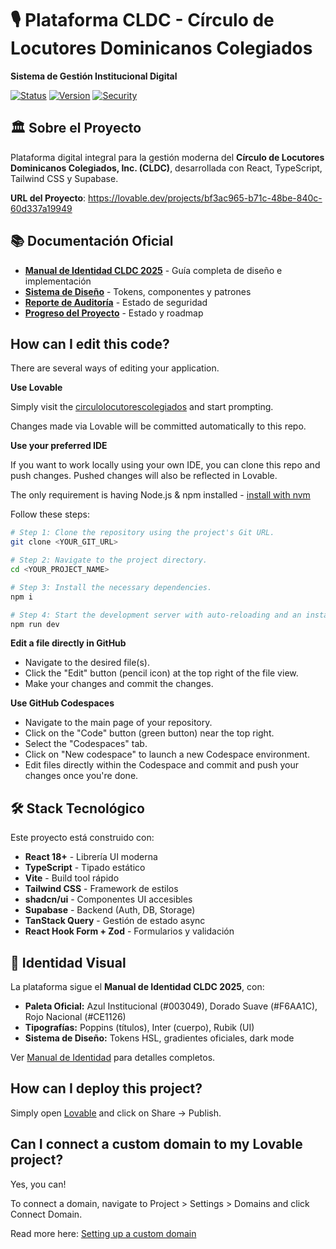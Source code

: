 # 🎙️ Plataforma CLDC - Círculo de Locutores Dominicanos Colegiados

**Sistema de Gestión Institucional Digital**

[![Status](https://img.shields.io/badge/Status-Producción-success)]()
[![Version](https://img.shields.io/badge/Version-1.0.0-blue)]()
[![Security](https://img.shields.io/badge/Security-Verified-green)]()

## 🏛️ Sobre el Proyecto

Plataforma digital integral para la gestión moderna del **Círculo de Locutores Dominicanos Colegiados, Inc. (CLDC)**, desarrollada con React, TypeScript, Tailwind CSS y Supabase.

**URL del Proyecto**: https://lovable.dev/projects/bf3ac965-b71c-48be-840c-60d337a19949

## 📚 Documentación Oficial

- **[Manual de Identidad CLDC 2025](docs/MANUAL_IDENTIDAD_CLDC_2025.md)** - Guía completa de diseño e implementación
- **[Sistema de Diseño](docs/DESIGN_SYSTEM.md)** - Tokens, componentes y patrones
- **[Reporte de Auditoría](docs/AUDIT_REPORT.md)** - Estado de seguridad
- **[Progreso del Proyecto](docs/PROGRESS.md)** - Estado y roadmap

## How can I edit this code?

There are several ways of editing your application.

**Use Lovable**

Simply visit the [circulolocutorescolegiados](https://lovable.dev/projects/bf3ac965-b71c-48be-840c-60d337a19949) and start prompting.

Changes made via Lovable will be committed automatically to this repo.

**Use your preferred IDE**

If you want to work locally using your own IDE, you can clone this repo and push changes. Pushed changes will also be reflected in Lovable.

The only requirement is having Node.js & npm installed - [install with nvm](https://github.com/nvm-sh/nvm#installing-and-updating)

Follow these steps:

```sh
# Step 1: Clone the repository using the project's Git URL.
git clone <YOUR_GIT_URL>

# Step 2: Navigate to the project directory.
cd <YOUR_PROJECT_NAME>

# Step 3: Install the necessary dependencies.
npm i

# Step 4: Start the development server with auto-reloading and an instant preview.
npm run dev
```

**Edit a file directly in GitHub**

- Navigate to the desired file(s).
- Click the "Edit" button (pencil icon) at the top right of the file view.
- Make your changes and commit the changes.

**Use GitHub Codespaces**

- Navigate to the main page of your repository.
- Click on the "Code" button (green button) near the top right.
- Select the "Codespaces" tab.
- Click on "New codespace" to launch a new Codespace environment.
- Edit files directly within the Codespace and commit and push your changes once you're done.

## 🛠️ Stack Tecnológico

Este proyecto está construido con:

- **React 18+** - Librería UI moderna
- **TypeScript** - Tipado estático
- **Vite** - Build tool rápido
- **Tailwind CSS** - Framework de estilos
- **shadcn/ui** - Componentes UI accesibles
- **Supabase** - Backend (Auth, DB, Storage)
- **TanStack Query** - Gestión de estado async
- **React Hook Form + Zod** - Formularios y validación

## 🎨 Identidad Visual

La plataforma sigue el **Manual de Identidad CLDC 2025**, con:

- **Paleta Oficial:** Azul Institucional (#003049), Dorado Suave (#F6AA1C), Rojo Nacional (#CE1126)
- **Tipografías:** Poppins (títulos), Inter (cuerpo), Rubik (UI)
- **Sistema de Diseño:** Tokens HSL, gradientes oficiales, dark mode

Ver [Manual de Identidad](docs/MANUAL_IDENTIDAD_CLDC_2025.md) para detalles completos.

## How can I deploy this project?

Simply open [Lovable](https://lovable.dev/projects/bf3ac965-b71c-48be-840c-60d337a19949) and click on Share -> Publish.

## Can I connect a custom domain to my Lovable project?

Yes, you can!

To connect a domain, navigate to Project > Settings > Domains and click Connect Domain.

Read more here: [Setting up a custom domain](https://docs.lovable.dev/tips-tricks/custom-domain#step-by-step-guide)
